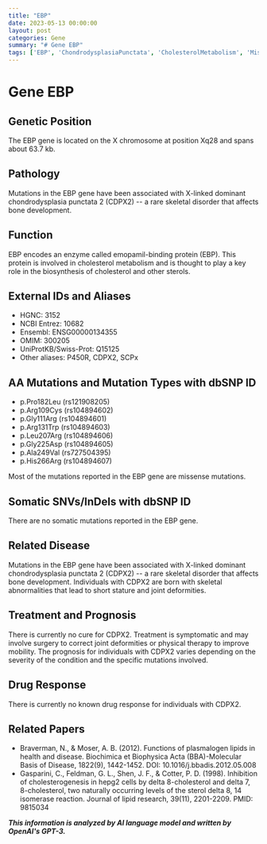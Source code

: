```yaml
---
title: "EBP"
date: 2023-05-13 00:00:00
layout: post
categories: Gene
summary: "# Gene EBP"
tags: ['EBP', 'ChondrodysplasiaPunctata', 'CholesterolMetabolism', 'MissenseMutations', 'SymptomaticTreatment', 'SkeletalAbnormalities', 'PlasmalogenLipids', 'SterolDeltaIsomerase']
---
```


# Gene EBP

## Genetic Position
The EBP gene is located on the X chromosome at position Xq28 and spans about 63.7 kb.

## Pathology
Mutations in the EBP gene have been associated with X-linked dominant chondrodysplasia punctata 2 (CDPX2) -- a rare skeletal disorder that affects bone development.

## Function
EBP encodes an enzyme called emopamil-binding protein (EBP). This protein is involved in cholesterol metabolism and is thought to play a key role in the biosynthesis of cholesterol and other sterols.

## External IDs and Aliases
- HGNC: 3152
- NCBI Entrez: 10682
- Ensembl: ENSG00000134355
- OMIM: 300205
- UniProtKB/Swiss-Prot: Q15125
- Other aliases: P450R, CDPX2, SCPx

## AA Mutations and Mutation Types with dbSNP ID
- p.Pro182Leu (rs121908205)
- p.Arg109Cys (rs104894602)
- p.Gly111Arg (rs104894601)
- p.Arg131Trp (rs104894603)
- p.Leu207Arg (rs104894606)
- p.Gly225Asp (rs104894605)
- p.Ala249Val (rs727504395)
- p.His266Arg (rs104894607)

Most of the mutations reported in the EBP gene are missense mutations.

## Somatic SNVs/InDels with dbSNP ID
There are no somatic mutations reported in the EBP gene.

## Related Disease
Mutations in the EBP gene have been associated with X-linked dominant chondrodysplasia punctata 2 (CDPX2) -- a rare skeletal disorder that affects bone development. Individuals with CDPX2 are born with skeletal abnormalities that lead to short stature and joint deformities.

## Treatment and Prognosis
There is currently no cure for CDPX2. Treatment is symptomatic and may involve surgery to correct joint deformities or physical therapy to improve mobility. The prognosis for individuals with CDPX2 varies depending on the severity of the condition and the specific mutations involved.

## Drug Response
There is currently no known drug response for individuals with CDPX2.

## Related Papers
- Braverman, N., & Moser, A. B. (2012). Functions of plasmalogen lipids in health and disease. Biochimica et Biophysica Acta (BBA)-Molecular Basis of Disease, 1822(9), 1442-1452. DOI: 10.1016/j.bbadis.2012.05.008 
- Gasparini, C., Feldman, G. L., Shen, J. F., & Cotter, P. D. (1998). Inhibition of cholesterogenesis in hepg2 cells by delta 8-cholesterol and delta 7, 8-cholesterol, two naturally occurring levels of the sterol delta 8, 14 isomerase reaction. Journal of lipid research, 39(11), 2201-2209. PMID: 9815034

**_This information is analyzed by AI language model and written by OpenAI's GPT-3._**